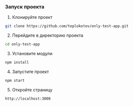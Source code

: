 ### Запуск проекта
1. Клонируйте проект
```bash
git clone https://github.com/teplokotov/only-test-app.git
```
2. Перейдите в директорию проекта
```bash
cd only-test-app
```
3. Установите модули
```bash
npm install
```
4. Запустите проект
```bash
npm start
```
5. Откройте страницу
```bash
http://localhost:3000
```